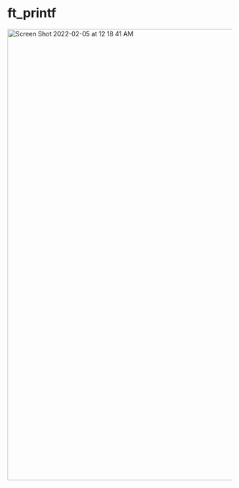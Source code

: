 # ft_printf
<img width="1012" alt="Screen Shot 2022-02-05 at 12 18 41 AM" src="https://user-images.githubusercontent.com/51252500/152597534-ad18cc5a-854c-4077-9500-5b1b3ef98017.png">
